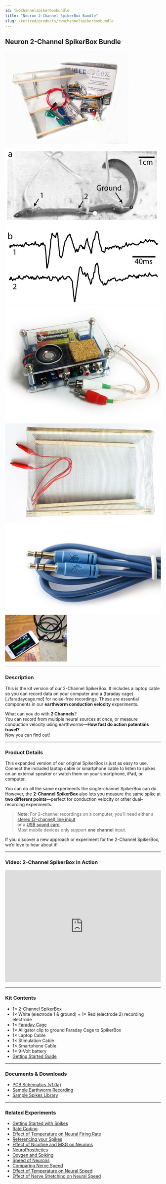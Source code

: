 ```yaml
---
id: twochannelspikerboxbundle
title: "Neuron 2-Channel SpikerBox Bundle"
slug: /retired/products/twochannelspikerboxbundle
---
```


## Neuron 2-Channel SpikerBox Bundle

![The 2 Channel SpikerBox Bundle](./img/2chan_product.jpg)

![Data Collected from 2-Channel SpikerBox](./img/twochanneldata.jpg)  
![Two-channel SpikerBox (included)](./img/twochannelspikerbox.jpg)  
![Faraday Cage (included)](./img/faradaycage.jpg)  
![Laptop Cable (included)](./img/laptopcable_1.jpg)  
![Smartphone Cable (included)](./img/smartphonecable.png)

---

### Description

This is the kit version of our 2-Channel SpikerBox. It includes a laptop cable so you can record data on your computer and a (faraday cage)[./faradaycage.md] for noise-free recordings. These are essential components in our **earthworm conduction velocity** experiments.

What can you do with **2 Channels**?  
You can record from multiple neural sources at once, or measure conduction velocity using earthworms—**How fast do action potentials travel?**  
Now you can find out!

---

### Product Details

This expanded version of our original SpikerBox is just as easy to use. Connect the included laptop cable or smartphone cable to listen to spikes on an external speaker or watch them on your smartphone, iPad, or computer.

You can do all the same experiments the single-channel SpikerBox can do. However, the **2-Channel SpikerBox** also lets you measure the same spike at **two different points**—perfect for conduction velocity or other dual-recording experiments.

> **Note**: For 2-channel recordings on a computer, you’ll need either a  
> [stereo (2-channel) line input](http://en.wiki.backyardbrains.com/Testing_Stereo_Input_on_Your_Computer)  
> or a [USB sound card](https://griffintechnology.com/us/imic).  
> Most mobile devices only support **one channel** input.

If you discover a new approach or experiment for the 2-Channel SpikerBox, we’d love to hear about it!

---

### Video: 2-Channel SpikerBox in Action

<iframe width="100%" height="360"  
  src="https://www.youtube.com/embed/uNM06ONoBAY"  
  frameborder="0" allowfullscreen>
</iframe>

---

### Kit Contents

- 1× [2-Channel SpikerBox](./twochannelspikerbox.md)  
- 1× White (electrode 1 & ground) + 1× Red (electrode 2) recording electrode  
- 1× [Faraday Cage](./faradaycage.md)  
- 1× Alligator clip to ground Faraday Cage to SpikerBox
- 1× Laptop Cable 
- 1× Stimulation Cable 
- 1× Smartphone Cable 
- 1× 9-Volt battery  
- [Getting Started Guide](./files/2chan_insert.pdf)

---

### Documents & Downloads

- [PCB Schematics (v1.0a)](./files/2chanspikerbox.v.1.0a.pdf)  
- [Sample Earthworm Recording](http://www.backyardbrains.com/experiments/files/earthworm_10%20seconds_mgf_5cm_5_seconds_silence_10%20seconds_lgf_5_cm_electrode_separation.wav.zip)  
- [Sample Spikes Library](http://wiki.backyardbrains.com/spikes_library)

---

### Related Experiments

- [Getting Started with Spikes](../Experiments/ratecoding.md)  
- [Rate Coding](../Experiments/ratecoding.md)  
- [Effect of Temperature on Neural Firing Rate](../Experiments/temperature.md)  
- [Referencing your Spikes](../Experiments/referencing.md)  
- [Effect of Nicotine and MSG on Neurons](../Experiments/neuropharmacology.md)  
- [NeuroProsthetics](../Experiments/neuroprosthetics.md)  
- [Oxygen and Spiking](../Experiments/oxygen.md)  
- [Speed of Neurons](../Experiments/speed.md)  
- [Comparing Nerve Speed](../Experiments/comparingNerveSpeed.md)  
- [Effect of Temperature on Neural Speed](../Experiments/WormTemperature.md)  
- [Effect of Nerve Stretching on Neural Speed](../Experiments/wormstretch.md)